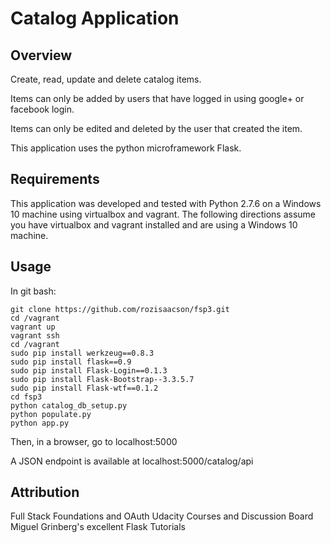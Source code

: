 # Catalog Application

## Overview

Create, read, update and delete catalog items.

Items can only be added by users that have logged in using google+ or facebook login.

Items can only be edited and deleted by the user that created the item.

This application uses the python microframework Flask.


## Requirements

This application was developed and tested with Python 2.7.6 on a Windows 10 machine using virtualbox and vagrant.
The following directions assume you have virtualbox and vagrant installed and are using a Windows 10 machine. 

## Usage

In git bash:

    git clone https://github.com/rozisaacson/fsp3.git
    cd /vagrant
    vagrant up
    vagrant ssh
    cd /vagrant
    sudo pip install werkzeug==0.8.3
    sudo pip install flask==0.9
    sudo pip install Flask-Login==0.1.3
    sudo pip install Flask-Bootstrap--3.3.5.7
    sudo pip install Flask-wtf==0.1.2
    cd fsp3
    python catalog_db_setup.py
    python populate.py
    python app.py

Then, in a browser, go to localhost:5000

A JSON endpoint is available at localhost:5000/catalog/api

## Attribution ##

Full Stack Foundations and OAuth Udacity Courses and Discussion Board
Miguel Grinberg's excellent Flask Tutorials
 



